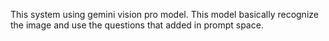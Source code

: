 This system using gemini vision pro model. This model basically recognize the image and use the questions that added in prompt space.
